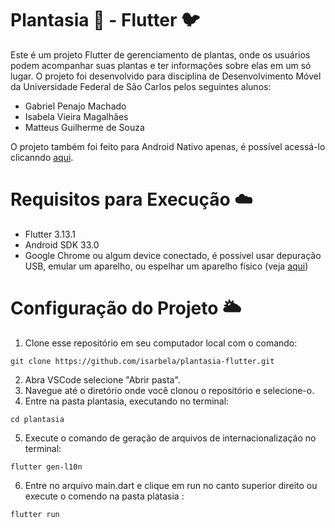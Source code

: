 # Plantasia :herb: - Flutter 🐦
Este é um projeto Flutter de gerenciamento de plantas, onde os usuários podem acompanhar suas plantas e ter informações sobre elas em um só lugar. O projeto foi desenvolvido para disciplina de Desenvolvimento Móvel da Universidade Federal de São Carlos pelos seguintes alunos:

 - Gabriel Penajo Machado
 - Isabela Vieira Magalhães
 - Matteus Guilherme de Souza

O projeto também foi feito para Android Nativo apenas, é possível acessá-lo clicanndo [aqui](https://github.com/isarbela/plantasia-android).

# Requisitos para Execução ☁️

 - Flutter 3.13.1
 - Android SDK 33.0
 - Google Chrome ou algum device conectado, é possível usar depuração USB, emular um aparelho, ou espelhar um aparelho físico (veja [aqui](https://github.com/Genymobile/scrcpy ))
 

# Configuração do Projeto 🌥️

1. Clone esse repositório em seu computador local com o comando:
 
```
git clone https://github.com/isarbela/plantasia-flutter.git
```
2. Abra VSCode selecione "Abrir pasta".
3. Navegue até o diretório onde você clonou o repositório e selecione-o.
4. Entre na pasta plantasia, executando no terminal:
```
cd plantasia
```
5. Execute o comando de geração de arquivos de internacionalização no terminal:
 ```
 flutter gen-l10n
```

6. Entre no arquivo main.dart e clique em run no canto superior direito ou execute o comendo na pasta platasia :
```
flutter run
```
